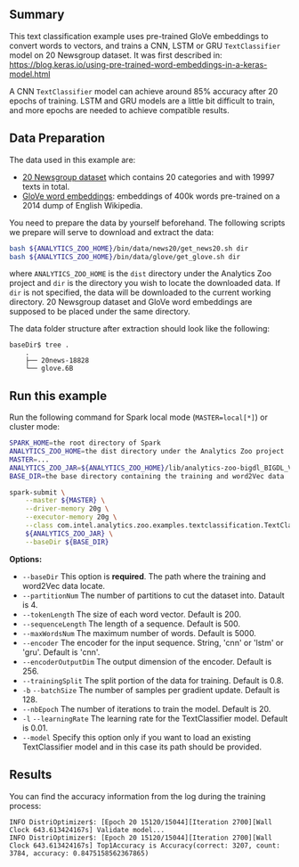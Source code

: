 ## Summary
This text classification example uses pre-trained GloVe embeddings to convert words to vectors,
and trains a CNN, LSTM or GRU `TextClassifier` model on 20 Newsgroup dataset.
It was first described in: https://blog.keras.io/using-pre-trained-word-embeddings-in-a-keras-model.html

A CNN `TextClassifier` model can achieve around 85% accuracy after 20 epochs of training.
LSTM and GRU models are a little bit difficult to train, and more epochs are needed to achieve compatible results.


## Data Preparation
The data used in this example are:
- [20 Newsgroup dataset](http://qwone.com/~jason/20Newsgroups/20news-18828.tar.gz) which contains 20 categories and with 19997 texts in total.
- [GloVe word embeddings](http://nlp.stanford.edu/data/glove.6B.zip): embeddings of 400k words pre-trained on a 2014 dump of English Wikipedia.

You need to prepare the data by yourself beforehand. The following scripts we prepare will serve to download and extract the data:
```bash
bash ${ANALYTICS_ZOO_HOME}/bin/data/news20/get_news20.sh dir
bash ${ANALYTICS_ZOO_HOME}/bin/data/glove/get_glove.sh dir
```
where `ANALYTICS_ZOO_HOME` is the `dist` directory under the Analytics Zoo project and `dir` is the directory you wish to locate the downloaded data. If `dir` is not specified, the data will be downloaded to the current working directory. 20 Newsgroup dataset and GloVe word embeddings are supposed to be placed under the same directory.

The data folder structure after extraction should look like the following:
```
baseDir$ tree .
    .
    ├── 20news-18828
    └── glove.6B
```


## Run this example
Run the following command for Spark local mode (`MASTER=local[*]`) or cluster mode:

```bash
SPARK_HOME=the root directory of Spark
ANALYTICS_ZOO_HOME=the dist directory under the Analytics Zoo project
MASTER=...
ANALYTICS_ZOO_JAR=${ANALYTICS_ZOO_HOME}/lib/analytics-zoo-bigdl_BIGDL_VERSION-spark_SPARK_VERSION-ZOO_VERSION-jar-with-dependencies.jar
BASE_DIR=the base directory containing the training and word2Vec data

spark-submit \
    --master ${MASTER} \
    --driver-memory 20g \
    --executor-memory 20g \
    --class com.intel.analytics.zoo.examples.textclassification.TextClassification \
    ${ANALYTICS_ZOO_JAR} \
    --baseDir ${BASE_DIR}
```
__Options:__
* `--baseDir` This option is __required__. The path where the training and word2Vec data locate.
* `--partitionNum` The number of partitions to cut the dataset into. Datault is 4.
* `--tokenLength` The size of each word vector. Default is 200.
* `--sequenceLength` The length of a sequence. Default is 500.
* `--maxWordsNum` The maximum number of words. Default is 5000.
* `--encoder` The encoder for the input sequence. String, 'cnn' or 'lstm' or 'gru'. Default is 'cnn'.
* `--encoderOutputDim` The output dimension of the encoder. Default is 256.
* `--trainingSplit` The split portion of the data for training. Default is 0.8.
* `-b` `--batchSize` The number of samples per gradient update. Default is 128.
* `--nbEpoch` The number of iterations to train the model. Default is 20.
* `-l` `--learningRate` The learning rate for the TextClassifier model. Default is 0.01.
* `--model` Specify this option only if you want to load an existing TextClassifier model and in this case its path should be provided.


## Results
You can find the accuracy information from the log during the training process:
```
INFO DistriOptimizer$: [Epoch 20 15120/15044][Iteration 2700][Wall Clock 643.613424167s] Validate model...
INFO DistriOptimizer$: [Epoch 20 15120/15044][Iteration 2700][Wall Clock 643.613424167s] Top1Accuracy is Accuracy(correct: 3207, count: 3784, accuracy: 0.8475158562367865)
```
